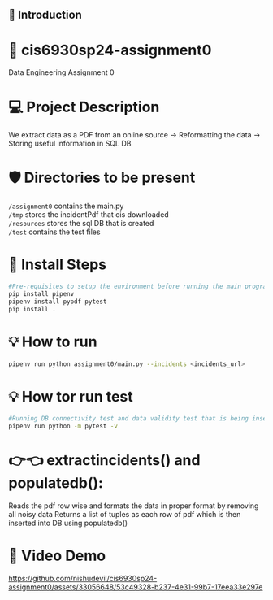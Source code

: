 ## 🔰 Introduction

# 🌲 cis6930sp24-assignment0
Data Engineering Assignment 0

# 💻 Project Description
We extract data as a PDF from an online source -> Reformatting the data -> Storing useful information in SQL DB

# 🛡️ Directories to be present
`/assignment0` contains the main.py <br/>
`/tmp` stores the incidentPdf that ois downloaded <br/>
`/resources` stores the sql DB that is created <br/>
`/test` contains the test files

# 🐧 Install Steps
```bash
#Pre-requisites to setup the environment before running the main program
pip install pipenv 
pipenv install pypdf pytest
pip install .
```
# 💡 How to run
```bash
pipenv run python assignment0/main.py --incidents <incidents_url>
```

# 💡 How tor run test
```bash
#Running DB connectivity test and data validity test that is being inserted into SQL
pipenv run python -m pytest -v
```

# 👉👈 extractincidents() and populatedb():
Reads the pdf row wise and formats the data in proper format by removing all noisy data
Returns a list of tuples as each row of pdf which is then inserted into DB using populatedb() 

# 🔑 Video Demo


https://github.com/nishudevil/cis6930sp24-assignment0/assets/33056648/53c49328-b237-4e31-99b7-17eea33e297e



